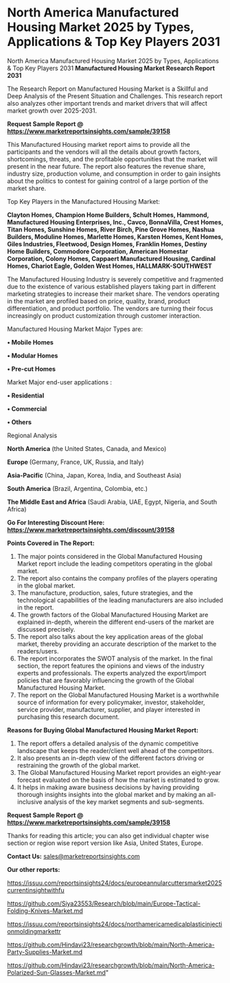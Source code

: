 # North America Manufactured Housing Market 2025 by Types, Applications & Top Key Players 2031
North America Manufactured Housing Market 2025 by Types, Applications & Top Key Players 2031
<strong>Manufactured Housing Market Research Report 2031</strong>

The Research Report on Manufactured Housing Market is a Skillful and Deep Analysis of the Present Situation and Challenges. This research report also analyzes other important trends and market drivers that will affect market growth over 2025-2031.

<strong>Request Sample Report @ <a href=https://www.marketreportsinsights.com/sample/39158>https://www.marketreportsinsights.com/sample/39158</a></strong>

This Manufactured Housing market report aims to provide all the participants and the vendors will all the details about growth factors, shortcomings, threats, and the profitable opportunities that the market will present in the near future. The report also features the revenue share, industry size, production volume, and consumption in order to gain insights about the politics to contest for gaining control of a large portion of the market share.

Top Key Players in the Manufactured Housing Market:

<strong>Clayton Homes, Champion Home Builders, Schult Homes, Hammond, Manufactured Housing Enterprises, Inc., Cavco, BonnaVilla, Crest Homes, Titan Homes, Sunshine Homes, River Birch, Pine Grove Homes, Nashua Builders, Moduline Homes, Marlette Homes, Karsten Homes, Kent Homes, Giles Industries, Fleetwood, Design Homes, Franklin Homes, Destiny Home Builders, Commodore Corporation, American Homestar Corporation, Colony Homes, Cappaert Manufactured Housing, Cardinal Homes, Chariot Eagle, Golden West Homes, HALLMARK-SOUTHWEST</strong>

The Manufactured Housing Industry is severely competitive and fragmented due to the existence of various established players taking part in different marketing strategies to increase their market share. The vendors operating in the market are profiled based on price, quality, brand, product differentiation, and product portfolio. The vendors are turning their focus increasingly on product customization through customer interaction.

Manufactured Housing Market Major Types are:

<strong>•  Mobile Homes

•  Modular Homes

•  Pre-cut Homes</strong>

Market Major end-user applications :

<strong>•  Residential

•  Commercial

•  Others</strong>

Regional Analysis

</u><strong><b>North America</b></strong> (the United States, Canada, and Mexico)

<strong><b>Europe </b></strong>(Germany, France, UK, Russia, and Italy)

<strong><b>Asia-Pacific</b></strong> (China, Japan, Korea, India, and Southeast Asia)

<strong><b>South America</b></strong> (Brazil, Argentina, Colombia, etc.)

<strong><b>The Middle East and Africa</b></strong> (Saudi Arabia, UAE, Egypt, Nigeria, and South Africa)

<strong>Go For Interesting Discount Here: <a href=https://www.marketreportsinsights.com/discount/39158>https://www.marketreportsinsights.com/discount/39158</a></strong>

<strong>Points Covered in The Report:</strong>
<ol>
  <li>The major points considered in the Global Manufactured Housing Market report include the leading competitors operating in the global market.</li>
  <li>The report also contains the company profiles of the players operating in the global market.</li>
  <li>The manufacture, production, sales, future strategies, and the technological capabilities of the leading manufacturers are also included in the report.</li>
  <li>The growth factors of the Global Manufactured Housing Market are explained in-depth, wherein the different end-users of the market are discussed precisely.</li>
  <li>The report also talks about the key application areas of the global market, thereby providing an accurate description of the market to the readers/users.</li>
  <li>The report incorporates the SWOT analysis of the market. In the final section, the report features the opinions and views of the industry experts and professionals. The experts analyzed the export/import policies that are favorably influencing the growth of the Global Manufactured Housing Market.</li>
  <li>The report on the Global Manufactured Housing Market is a worthwhile source of information for every policymaker, investor, stakeholder, service provider, manufacturer, supplier, and player interested in purchasing this research document.</li>
</ol>
<strong>Reasons for Buying Global Manufactured Housing Market Report:</strong>

<ol>
  <li>The report offers a detailed analysis of the dynamic competitive landscape that keeps the reader/client well ahead of the competitors.</li>
  <li>It also presents an in-depth view of the different factors driving or restraining the growth of the global market.</li>
  <li>The Global Manufactured Housing Market report provides an eight-year forecast evaluated on the basis of how the market is estimated to grow.</li>
  <li>It helps in making aware business decisions by having providing thorough insights insights into the global market and by making an all-inclusive analysis of the key market segments and sub-segments.</li>
</ol>
<strong>Request Sample Report @ <a href=https://www.marketreportsinsights.com/sample/39158>https://www.marketreportsinsights.com/sample/39158</a></strong>


Thanks for reading this article; you can also get individual chapter wise section or region wise report version like Asia, United States, Europe.

<strong>Contact Us:</strong>
sales@marketreportsinsights.com

<strong>Our other reports:</strong>

<a href=https://issuu.com/reportsinsights24/docs/europeannularcuttersmarket2025currentinsightwithfu>https://issuu.com/reportsinsights24/docs/europeannularcuttersmarket2025currentinsightwithfu</a>

<a href=https://github.com/Siya23553/Research/blob/main/Europe-Tactical-Folding-Knives-Market.md>https://github.com/Siya23553/Research/blob/main/Europe-Tactical-Folding-Knives-Market.md</a>

<a href=https://issuu.com/reportsinsights24/docs/northamericamedicalplasticinjectionmoldingmarkettr>https://issuu.com/reportsinsights24/docs/northamericamedicalplasticinjectionmoldingmarkettr</a>

<a href=https://github.com/Hindavi23/researchgrowth/blob/main/North-America-Party-Supplies-Market.md>https://github.com/Hindavi23/researchgrowth/blob/main/North-America-Party-Supplies-Market.md</a>

<a href=https://github.com/Hindavi23/researchgrowth/blob/main/North-America-Polarized-Sun-Glasses-Market.md>https://github.com/Hindavi23/researchgrowth/blob/main/North-America-Polarized-Sun-Glasses-Market.md</a>"
